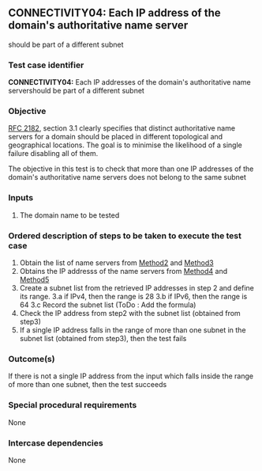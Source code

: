 ## CONNECTIVITY04: Each IP address of the domain's authoritative name server
should be part of a different subnet

### Test case identifier

**CONNECTIVITY04:** Each IP addresses of the domain's authoritative name
servershould be part of a different subnet

### Objective

[RFC 2182](http://tools.ietf.org/html/rfc2182), section 3.1 clearly
specifies that distinct authoritative name servers for a domain should be
placed in different topological and geographical locations. The goal is to
minimise the likelihood of a single failure disabling all of them. 

The objective in this test is to check that more than one IP addresses of
the domain's authoritative name servers does not belong to the same subnet

### Inputs

1. The domain name to be tested

### Ordered description of steps to be taken to execute the test case

1. Obtain the list of name servers from [Method2](../Methods.md) and
[Method3](../Methods.md)
2. Obtains the IP addresss of the name servers from [Method4](../Methods.md)
and [Method5](../Methods.md)
3. Create a subnet list from the retrieved IP addresses in step 2 and define
its range. 
3.a if IPv4, then the range is 28
3.b if IPv6, then the range is 64 
3.c Record the subnet list (ToDo : Add the formula)
4. Check the IP address from step2 with the subnet list (obtained from step3)
5. If a single IP address falls in the range of more than one subnet in the subnet list (obtained from step3), then the test fails   

### Outcome(s)

If there is not a single IP address from the input which falls inside the range of more than one subnet, then the test succeeds

### Special procedural requirements

None

### Intercase dependencies

None
